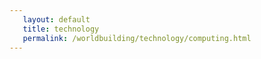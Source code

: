 ```yaml
---
   layout: default
   title: technology
   permalink: /worldbuilding/technology/computing.html
---
```

